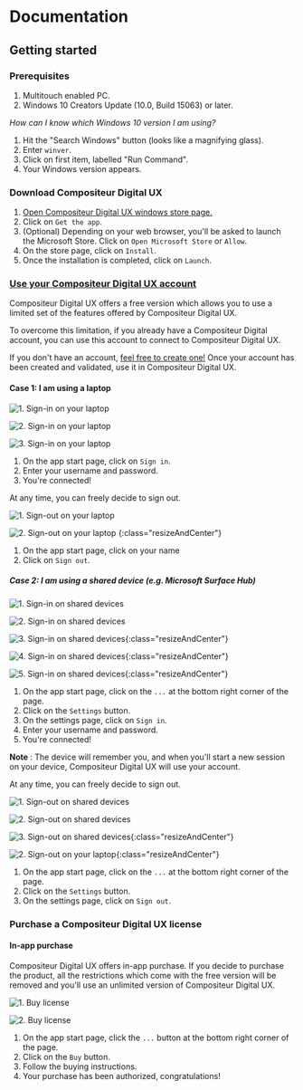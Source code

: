 # Documentation

## Getting started

### Prerequisites

1. Multitouch enabled PC.
1. Windows 10 Creators Update (10.0, Build 15063) or later.

*How can I know which Windows 10 version I am using?*

1. Hit the "Search Windows" button (looks like a magnifying glass).
1. Enter `winver`.
1. Click on first item, labelled "Run Command".
1. Your Windows version appears.

### Download Compositeur Digital UX

1. [Open Compositeur Digital UX windows store page.](https://www.microsoft.com/en-gb/store/p/compositeur-digital-ux/9p201mgz4jb5?rtc=1)
1. Click on `Get the app`.
1. (Optional) Depending on your web browser, you'll be asked to launch the Microsoft Store. Click on `Open Microsoft Store`  or `Allow`.
1. On the store page, click on `Install`.
1. Once the installation is completed, click on `Launch`.

### [Use your Compositeur Digital UX account](createanCompositeurDigitalUXaccount.md)

Compositeur Digital UX offers a free version which allows you to use a limited set of the features offered by Compositeur Digital UX.

To overcome this limitation, if you already have a Compositeur Digital account, you can use this account to connect to Compositeur Digital UX.

If you don't have an account, [feel free to create one!](http://www.compositeurdigital.com/Account/Register) Once your account has been created and validated, use it in Compositeur Digital UX.

#### Case 1: I am using a laptop

![1. Sign-in on your laptop](../img/signin-laptop-1.jpg)

![2. Sign-in on your laptop](../img/signin-laptop-2.jpg)

![3. Sign-in on your laptop](../img/signin-laptop-3.jpg)

1. On the app start page, click on `Sign in`.
1. Enter your username and password.
1. You're connected!

At any time, you can freely decide to sign out.

![1. Sign-out on your laptop](../img/signout-laptop-1.jpg)

![2. Sign-out on your laptop](../img/signout-laptop-2.jpg) {:class="resizeAndCenter"}

1. On the app start page, click on your name
2. Click on `Sign out`.



##### Case 2: I am using a shared device (e.g. Microsoft Surface Hub)

![1. Sign-in on shared devices](../img/signin-shareddevice-1.jpg)

![2. Sign-in on shared devices](../img/signin-shareddevice-2.jpg)

![3. Sign-in on shared devices](../img/signin-shareddevice-3.jpg){:class="resizeAndCenter"}

![4. Sign-in on shared devices](../img/signin-shareddevice-4.jpg){:class="resizeAndCenter"}

![5. Sign-in on shared devices](../img/signin-shareddevice-5.jpg){:class="resizeAndCenter"}

1. On the app start page, click on the `...` at the bottom right corner of the page.
1. Click on the `Settings` button.
1. On the settings page, click on `Sign in`.
1. Enter your username and password.
1. You're connected! 

**Note** : The device will remember you, and when you'll start a new session on your device, Compositeur Digital UX will use your account.

At any time, you can freely decide to sign out.

![1. Sign-out on shared devices](../img/signout-shareddevice-1.jpg)

![2. Sign-out on shared devices](../img/signout-shareddevice-2.jpg)

![3. Sign-out on shared devices](../img/signout-shareddevice-3.jpg){:class="resizeAndCenter"}

![2. Sign-out on your laptop](../img/signout-laptop-2.jpg){:class="resizeAndCenter"}

1. On the app start page, click on the `...` at the bottom right corner of the page.
1. Click on the `Settings` button.
1. On the settings page, click on `Sign out`.

### Purchase a Compositeur Digital UX license

#### In-app purchase

Compositeur Digital UX offers in-app purchase. If you decide to purchase the product, all the restrictions which come with the free version will be removed and you'll use an unlimited version of Compositeur Digital UX. 

![1. Buy license](../img/buy-1.jpg)

![2. Buy license](../img/buy-2.jpg)

1. On the app start page, click the `...` button at the bottom right corner of the page.
1. Click on the `Buy` button.
1. Follow the buying instructions.
1. Your purchase has been authorized, congratulations!





